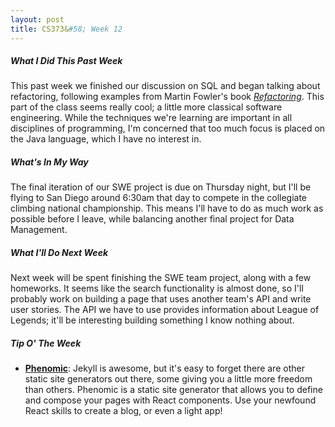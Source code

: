 ```yaml
---
layout: post
title: CS373&#58; Week 12
---
```


##### What I Did This Past Week
This past week we finished our discussion on SQL and began talking about refactoring, following examples from Martin Fowler's book [*Refactoring*](http://www.amazon.com/Refactoring-Improving-Design-Existing-Code/dp/0201485672). This part of the class seems really cool; a little more classical software engineering. While the techniques we're learning are important in all disciplines of programming, I'm concerned that too much focus is placed on the Java language, which I have no interest in. 

##### What's In My Way
The final iteration of our SWE project is due on Thursday night, but I'll be flying to San Diego around 6:30am that day to compete in the collegiate climbing national championship. This means I'll have to do as much work as possible before I leave, while balancing another final project for Data Management. 

##### What I'll Do Next Week
Next week will be spent finishing the SWE team project, along with a few homeworks. It seems like the search functionality is almost done, so I'll probably work on building a page that uses another team's API and write user stories. The API we have to use provides information about League of Legends; it'll be interesting building something I know nothing about. 

##### Tip O' The Week
* **[Phenomic](https://phenomic.io/)**: Jekyll is awesome, but it's easy to forget there are other static site generators out there, some giving you a little more freedom than others. Phenomic is a static site generator that allows you to define and compose your pages with React components. Use your newfound React skills to create a blog, or even a light app!
